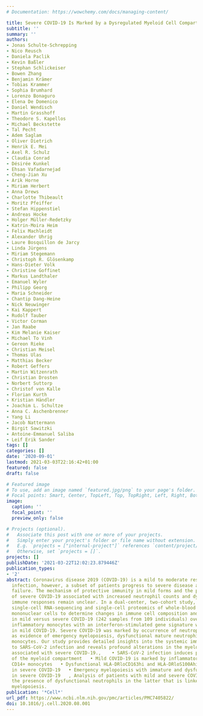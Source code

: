 ```yaml
---
# Documentation: https://wowchemy.com/docs/managing-content/

title: Severe COVID-19 Is Marked by a Dysregulated Myeloid Cell Compartment
subtitle: ''
summary: ''
authors:
- Jonas Schulte-Schrepping
- Nico Reusch
- Daniela Paclik
- Kevin Baßler
- Stephan Schlickeiser
- Bowen Zhang
- Benjamin Krämer
- Tobias Krammer
- Sophia Brumhard
- Lorenzo Bonaguro
- Elena De Domenico
- Daniel Wendisch
- Martin Grasshoff
- Theodore S. Kapellos
- Michael Beckstette
- Tal Pecht
- Adem Saglam
- Oliver Dietrich
- Henrik E. Mei
- Axel R. Schulz
- Claudia Conrad
- Désirée Kunkel
- Ehsan Vafadarnejad
- Cheng-Jian Xu
- Arik Horne
- Miriam Herbert
- Anna Drews
- Charlotte Thibeault
- Moritz Pfeiffer
- Stefan Hippenstiel
- Andreas Hocke
- Holger Müller-Redetzky
- Katrin-Moira Heim
- Felix Machleidt
- Alexander Uhrig
- Laure Bosquillon de Jarcy
- Linda Jürgens
- Miriam Stegemann
- Christoph R. Glösenkamp
- Hans-Dieter Volk
- Christine Goffinet
- Markus Landthaler
- Emanuel Wyler
- Philipp Georg
- Maria Schneider
- Chantip Dang-Heine
- Nick Neuwinger
- Kai Kappert
- Rudolf Tauber
- Victor Corman
- Jan Raabe
- Kim Melanie Kaiser
- Michael To Vinh
- Gereon Rieke
- Christian Meisel
- Thomas Ulas
- Matthias Becker
- Robert Geffers
- Martin Witzenrath
- Christian Drosten
- Norbert Suttorp
- Christof von Kalle
- Florian Kurth
- Kristian Händler
- Joachim L. Schultze
- Anna C. Aschenbrenner
- Yang Li
- Jacob Nattermann
- Birgit Sawitzki
- Antoine-Emmanuel Saliba
- Leif Erik Sander
tags: []
categories: []
date: '2020-09-01'
lastmod: 2021-03-03T22:16:42+01:00
featured: false
draft: false

# Featured image
# To use, add an image named `featured.jpg/png` to your page's folder.
# Focal points: Smart, Center, TopLeft, Top, TopRight, Left, Right, BottomLeft, Bottom, BottomRight.
image:
  caption: ''
  focal_point: ''
  preview_only: false

# Projects (optional).
#   Associate this post with one or more of your projects.
#   Simply enter your project's folder or file name without extension.
#   E.g. `projects = ["internal-project"]` references `content/project/deep-learning/index.md`.
#   Otherwise, set `projects = []`.
projects: []
publishDate: '2021-03-22T12:02:23.879446Z'
publication_types:
- '2'
abstract: Coronavirus disease 2019 (COVID-19) is a mild to moderate respiratory tract
  infection, however, a subset of patients progress to severe disease and respiratory
  failure. The mechanism of protective immunity in mild forms and the pathogenesis
  of severe COVID-19 associated with increased neutrophil counts and dysregulated
  immune responses remain unclear. In a dual-center, two-cohort study, we combined
  single-cell RNA-sequencing and single-cell proteomics of whole-blood and peripheral-blood
  mononuclear cells to determine changes in immune cell composition and activation
  in mild versus severe COVID-19 (242 samples from 109 individuals) over time. HLA-DRhiCD11chi
  inflammatory monocytes with an interferon-stimulated gene signature were elevated
  in mild COVID-19. Severe COVID-19 was marked by occurrence of neutrophil precursors,
  as evidence of emergency myelopoiesis, dysfunctional mature neutrophils, and HLA-DRlo
  monocytes. Our study provides detailed insights into the systemic immune response
  to SARS-CoV-2 infection and reveals profound alterations in the myeloid cell compartment
  associated with severe COVID-19.,    • SARS-CoV-2 infection induces profound alterations
  of the myeloid compartment   • Mild COVID-19 is marked by inflammatory HLA-DRhiCD11chi
  CD14+ monocytes   • Dysfunctional HLA-DRloCD163hi and HLA-DRloS100Ahi CD14+ monocytes
  in severe COVID-19   • Emergency myelopoiesis with immature and dysfunctional neutrophils
  in severe COVID-19   , Analysis of patients with mild and severe COVID-19 reveals
  the presence of dysfunctional neutrophils in the latter that is linked to emergency
  myelopoiesis.
publication: '*Cell*'
url_pdf: https://www.ncbi.nlm.nih.gov/pmc/articles/PMC7405822/
doi: 10.1016/j.cell.2020.08.001
---
```

